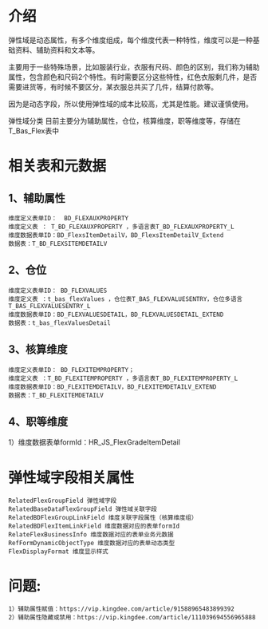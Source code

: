 # 介绍

弹性域是动态属性，有多个维度组成，每个维度代表一种特性，维度可以是一种基础资料、辅助资料和文本等。

主要用于一些特殊场景，比如服装行业，衣服有尺码、颜色的区别，我们称为辅助属性，包含颜色和尺码2个特性。有时需要区分这些特性，红色衣服剩几件，是否需要进货等，有时候不要区分，某衣服总共买了几件，结算付款等。

因为是动态字段，所以使用弹性域的成本比较高，尤其是性能。建议谨慎使用。

弹性域分类
目前主要分为辅助属性，仓位，核算维度，职等维度等，存储在 T_Bas_Flex表中

# 相关表和元数据

## 1、辅助属性

```plaintext
维度定义表单ID：  BD_FLEXAUXPROPERTY
维度定义表 ： T_BD_FLEXAUXPROPERTY ，多语言表T_BD_FLEXAUXPROPERTY_L
维度数据表单ID：BD_FlexsItemDetailV，BD_FlexsItemDetailV_Extend
数据表：T_BD_FLEXSITEMDETAILV
```

## 2、仓位

```plaintext
维度定义表单ID： BD_FLEXVALUES
维度定义表 ：t_bas_flexValues ，仓位表T_BAS_FLEXVALUESENTRY，仓位多语言T_BAS_FLEXVALUESENTRY_L
维度数据表单ID：BD_FLEXVALUESDETAIL，BD_FLEXVALUESDETAIL_EXTEND
数据表：t_bas_flexValuesDetail
```

## 3、核算维度

```plaintext
维度定义表单ID： BD_FLEXITEMPROPERTY；
维度定义表 ：T_BD_FLEXITEMPROPERTY ，多语言表T_BD_FLEXITEMPROPERTY_L
维度数据表单ID：BD_FLEXITEMDETAILV，BD_FLEXITEMDETAILV_EXTEND
数据表：T_BD_FLEXITEMDETAILV
```

## 4、职等维度

1）维度数据表单formId：HR_JS_FlexGradeItemDetail

# 弹性域字段相关属性

```plaintext
RelatedFlexGroupField 弹性域字段
RelatedBaseDataFlexGroupField 弹性域关联字段
RelatedBDFlexGroupLinkField 维度关联字段属性（核算维度组）
RelatedBDFlexItemLinkField 维度数据对应的表单formId
RelateFlexBusinessInfo 维度数据对应的表单业务元数据
RefFormDynamicObjectType 维度数据对应的表单动态类型
FlexDisplayFormat 维度显示样式
```

# 问题:

```plaintext
1）辅助属性赋值：https://vip.kingdee.com/article/91588965483899392
2）辅助属性隐藏或禁用：https://vip.kingdee.com/article/111039694556965888
```
